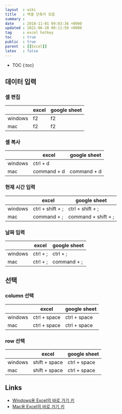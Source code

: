 ```yaml
---
layout  : wiki
title   : 엑셀 단축키 모음
summary : 
date    : 2018-11-01 09:03:36 +0900
updated : 2021-06-28 00:11:50 +0900
tag     : excel hotkey
toc     : true
public  : true
parent  : [[Excel]]
latex   : false
---
```

* TOC
{:toc}

## 데이터 입력

### 셀 편집

|         | excel | google sheet |
|---------|-------|--------------|
| windows | f2    | f2           |
| mac     | f2    | f2           |

### 셀 복사

|         | excel       | google sheet |
|---------|-------------|--------------|
| windows | ctrl + d    |              |
| mac     | command + d | command + d  |

### 현재 시간 입력

|         | excel            | google sheet        |
|---------|------------------|---------------------|
| windows | ctrl + shift + ; | ctrl + shift + ;    |
| mac     | command + ;      | command + shift + ; |

### 날짜 입력

|         | excel    | google sheet |
|---------|----------|--------------|
| windows | ctrl + ; | ctrl + ;     |
| mac     | ctrl + ; | command + ;  |

## 선택
### column 선택

|         | excel        | google sheet |
|---------|--------------|--------------|
| windows | ctrl + space | ctrl + space |
| mac     | ctrl + space | ctrl + space |


### row 선택

|         | excel         | google sheet |
|---------|---------------|--------------|
| windows | shift + space | ctrl + space |
| mac     | shift + space | ctrl + space |

## Links

* [Windows용 Excel의 바로 가기 키](https://support.office.com/ko-kr/article/windows%EC%9A%A9-excel%EC%9D%98-%EB%B0%94%EB%A1%9C-%EA%B0%80%EA%B8%B0-%ED%82%A4-1798d9d5-842a-42b8-9c99-9b7213f0040f?omkt=ko-KR&ui=ko-KR&rs=ko-KR&ad=KR )
* [Mac용 Excel의 바로 가기 키](https://support.office.com/ko-kr/article/mac%EC%9A%A9-excel%EC%9D%98-%EB%B0%94%EB%A1%9C-%EA%B0%80%EA%B8%B0-%ED%82%A4-acf5419e-1f87-444d-962f-4e951a658ccd )

